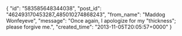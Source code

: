  {
   "id": "583585648344038",
   "post_id": "462493170453287_485010274868243",
   "from_name": "Maddog Wonfeyeve",
   "message": "Once again, I apologize for my \"thickness\"; please forgive me.",
   "created_time": "2013-11-05T20:05:57+0000"
 }
